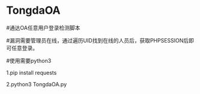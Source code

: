 # TongdaOA
#通达OA任意用户登录检测脚本

#漏洞需要管理员在线，通过遍历UID找到在线的人员后，获取PHPSESSION后即可任意登录。

#使用需要python3

1.pip install requests

2.python3 TongdaOA.py


